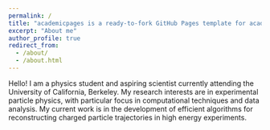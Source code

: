 ```yaml
---
permalink: /
title: "academicpages is a ready-to-fork GitHub Pages template for academic personal websites"
excerpt: "About me"
author_profile: true
redirect_from: 
  - /about/
  - /about.html
---
```


Hello! I am a physics student and aspiring scientist currently attending the University of California, Berkeley. My research interests are in experimental particle physics, with particular focus in computational techniques and data analysis. My current work is in the development of efficient algorithms for reconstructing charged particle trajectories in high energy experiments.
